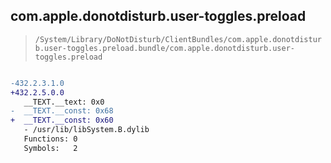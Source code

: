 ## com.apple.donotdisturb.user-toggles.preload

> `/System/Library/DoNotDisturb/ClientBundles/com.apple.donotdisturb.user-toggles.preload.bundle/com.apple.donotdisturb.user-toggles.preload`

```diff

-432.2.3.1.0
+432.2.5.0.0
   __TEXT.__text: 0x0
-  __TEXT.__const: 0x68
+  __TEXT.__const: 0x60
   - /usr/lib/libSystem.B.dylib
   Functions: 0
   Symbols:   2

```
